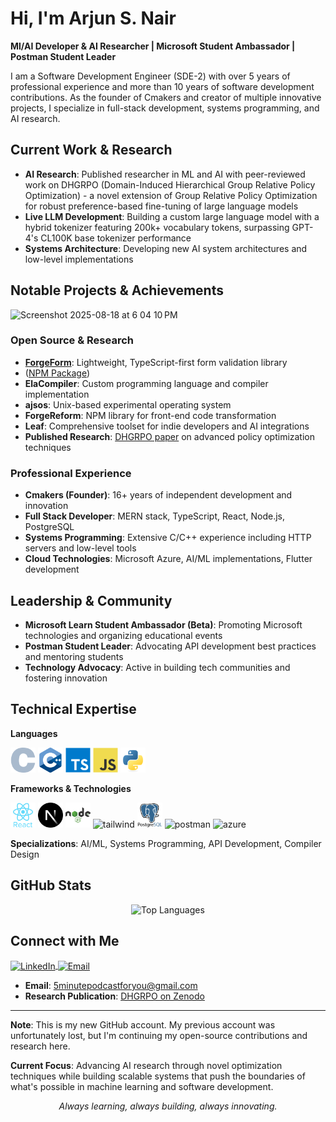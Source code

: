# Hi, I'm Arjun S. Nair

**Ml/AI Developer & AI Researcher | Microsoft Student Ambassador | Postman Student Leader**

I am a Software Development Engineer (SDE-2) with over 5 years of professional experience and more than 10 years of software development contributions. As the founder of Cmakers and creator of multiple innovative projects, I specialize in full-stack development, systems programming, and AI research.


## Current Work & Research

- **AI Research**: Published researcher in ML and AI with peer-reviewed work on DHGRPO (Domain-Induced Hierarchical Group Relative Policy Optimization) - a novel extension of Group Relative Policy Optimization for robust preference-based fine-tuning of large language models
- **Live LLM Development**: Building a custom large language model with a hybrid tokenizer featuring 200k+ vocabulary tokens, surpassing GPT-4's CL100K base tokenizer performance
- **Systems Architecture**: Developing new AI system architectures and low-level implementations

## Notable Projects & Achievements
<img width="1363" height="660" alt="Screenshot 2025-08-18 at 6 04 10 PM" src="https://github.com/user-attachments/assets/997914f3-831b-4acf-ad83-e438619c3c62" />

### Open Source & Research
- **[ForgeForm](https://www.forgeform.in/)**: Lightweight, TypeScript-first form validation library
- ([NPM Package](https://www.npmjs.com/package/forgeform))
- **ElaCompiler**: Custom programming language and compiler implementation
- **ajsos**: Unix-based experimental operating system
- **ForgeReform**: NPM library for front-end code transformation
- **Leaf**: Comprehensive toolset for indie developers and AI integrations
- **Published Research**: [DHGRPO paper](https://zenodo.org/records/16786368) on advanced policy optimization techniques

### Professional Experience
- **Cmakers (Founder)**: 16+ years of independent development and innovation
- **Full Stack Developer**: MERN stack, TypeScript, React, Node.js, PostgreSQL
- **Systems Programming**: Extensive C/C++ experience including HTTP servers and low-level tools
- **Cloud Technologies**: Microsoft Azure, AI/ML implementations, Flutter development

## Leadership & Community

- **Microsoft Learn Student Ambassador (Beta)**: Promoting Microsoft technologies and organizing educational events
- **Postman Student Leader**: Advocating API development best practices and mentoring students
- **Technology Advocacy**: Active in building tech communities and fostering innovation

## Technical Expertise

**Languages**
<p align="left">
 <img src="https://raw.githubusercontent.com/devicons/devicon/master/icons/c/c-original.svg" alt="c" width="40" height="40"/>
 <img src="https://raw.githubusercontent.com/devicons/devicon/master/icons/cplusplus/cplusplus-original.svg" alt="cplusplus" width="40" height="40"/>
 <img src="https://raw.githubusercontent.com/devicons/devicon/master/icons/typescript/typescript-original.svg" alt="typescript" width="40" height="40"/>
 <img src="https://raw.githubusercontent.com/devicons/devicon/master/icons/javascript/javascript-original.svg" alt="javascript" width="40" height="40"/>
 <img src="https://raw.githubusercontent.com/devicons/devicon/master/icons/python/python-original.svg" alt="python" width="40" height="40"/>
</p>

**Frameworks & Technologies**
<p align="left">
 <img src="https://raw.githubusercontent.com/devicons/devicon/master/icons/react/react-original-wordmark.svg" alt="react" width="40" height="40"/>
 <img src="https://raw.githubusercontent.com/devicons/devicon/master/icons/nextjs/nextjs-original.svg" alt="nextjs" width="40" height="40"/>
 <img src="https://raw.githubusercontent.com/devicons/devicon/master/icons/nodejs/nodejs-original-wordmark.svg" alt="nodejs" width="40" height="40"/>
 <img src="https://www.vectorlogo.zone/logos/tailwindcss/tailwindcss-icon.svg" alt="tailwind" width="40" height="40"/>
 <img src="https://raw.githubusercontent.com/devicons/devicon/master/icons/postgresql/postgresql-original-wordmark.svg" alt="postgresql" width="40" height="40"/>
 <img src="https://www.vectorlogo.zone/logos/getpostman/getpostman-icon.svg" alt="postman" width="40" height="40"/>
 <img src="https://www.vectorlogo.zone/logos/microsoft_azure/microsoft_azure-icon.svg" alt="azure" width="40" height="40"/>
</p>

**Specializations**: AI/ML, Systems Programming, API Development, Compiler Design

## GitHub Stats

<p align="center">
 <img src="https://github-readme-stats.vercel.app/api/top-langs?username=ajwebdevs&show_icons=true&locale=en&layout=compact&theme=dark" alt="Top Languages" />
</p>

## Connect with Me

<p align="left">
 <a href="https://www.linkedin.com/in/ajwebdev/" target="_blank">
   <img align="center" src="https://raw.githubusercontent.com/rahuldkjain/github-profile-readme-generator/master/src/images/icons/Social/linked-in-alt.svg" alt="LinkedIn" height="30" width="40" />
 </a>
 <a href="mailto:5minutepodcastforyou@gmail.com" target="_blank">
   <img align="center" src="https://upload.wikimedia.org/wikipedia/commons/7/7e/Gmail_icon_%282020%29.svg" alt="Email" height="30" width="40" />
 </a>
</p>

- **Email**: 5minutepodcastforyou@gmail.com
- **Research Publication**: [DHGRPO on Zenodo](https://zenodo.org/records/16786368)

---

**Note**: This is my new GitHub account. My previous account was unfortunately lost, but I'm continuing my open-source contributions and research here.

**Current Focus**: Advancing AI research through novel optimization techniques while building scalable systems that push the boundaries of what's possible in machine learning and software development.

<p align="center">
 <i>Always learning, always building, always innovating.</i>
</p>
